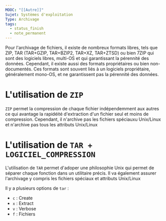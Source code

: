 ```yaml
---
MOOC: "[[Autre]]"
Sujet: Systèmes d'exploitation
Type: Archivage
tags:
  - status_finish
  - note_permanent
---
```

Pour l'archivage de fichiers, il existe de nombreux formats libres, tels que ZIP, TAR (TAR+GZIP, TAR+BZIP2, TAR+XZ, TAR+ZTSD) ou bien 7ZIP qui sont des logiciels libres, multi-OS et qui garantissant la pérennité des données. Cependant, il existe aussi des formats propriétaires ou bien non-documentés. Ces formats sont souvent liés à un logiciels propriétaire, généralement mono-OS, et ne garantissent pas la pérennité des données.

# L'utilisation de `ZIP`
`ZIP` permet la compression de chaque fichier indépendemment aux autres ce qui avantage la rapidéité d'extraction d'un fichier seul et moins de compression. Cependant, il n'archive pas les fichiers spéciauxu Unix/Linux et n'archive pas tous les attributs Unix/Linux

# L'utilisation de `TAR + LOGICIEL_COMPRESSION`
L'utilisation de `TAR` permet d'adoper une philosophie Unix  qui permet de séparer chaque fonction dans un utilitaire précis. Il va également assurer l'archivage y compris les fichiers spéciaux et attributs Unix/Linux

Il y a plusieurs options de  `tar` :
- `c` : Create
- `x` : Extract
- `v` : Verbose
- `f` : Fichiers